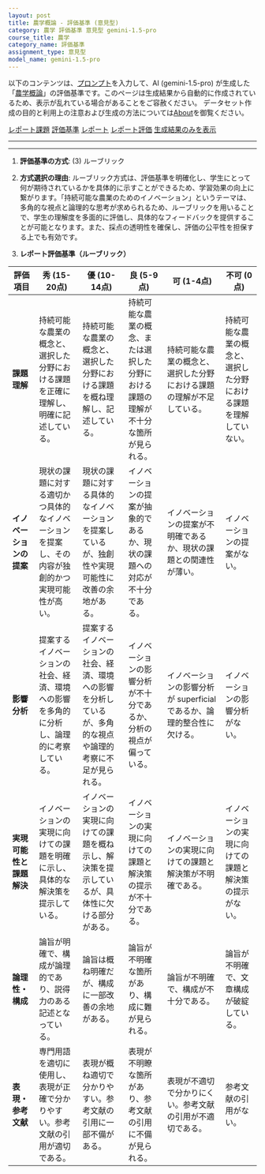 ```yaml
---
layout: post
title: 農学概論 - 評価基準 (意見型)
category: 農学 評価基準 意見型 gemini-1.5-pro
course_title: 農学
category_name: 評価基準
assignment_type: 意見型
model_name: gemini-1.5-pro
---
```


以下のコンテンツは、[プロンプト](http://127.0.0.1:8000/generated/農学/gemini-1.5-pro/prompt_評価基準-意見型.md)を入力して、AI (gemini-1.5-pro) が生成した「[農学概論](/contents/農学/)」の評価基準です。このページは生成結果から自動的に作成されているため、表示が乱れている場合があることをご容赦ください。
データセット作成の目的と利用上の注意および生成の方法については[About](/About)を御覧ください。

[レポート課題](../レポート課題-意見型)
[評価基準](../評価基準-意見型)
[レポート](../レポート-意見型)
[レポート評価](../レポート評価-意見型)
[生成結果のみを表示](http://127.0.0.1:8000/generated/農学/gemini-1.5-pro/評価基準-意見型.md)
  

***
***
  
1. **評価基準の方式**: (3) ルーブリック

2. **方式選択の理由**: ルーブリック方式は、評価基準を明確化し、学生にとって何が期待されているかを具体的に示すことができるため、学習効果の向上に繋がります。「持続可能な農業のためのイノベーション」というテーマは、多角的な視点と論理的な思考が求められるため、ルーブリックを用いることで、学生の理解度を多面的に評価し、具体的なフィードバックを提供することが可能となります。また、採点の透明性を確保し、評価の公平性を担保する上でも有効です。

3. **レポート評価基準（ルーブリック）**

| 評価項目 | 秀 (15-20点) | 優 (10-14点) | 良 (5-9点) | 可 (1-4点) | 不可 (0点) |
|---|---|---|---|---|---|
| **課題理解** | 持続可能な農業の概念と、選択した分野における課題を正確に理解し、明確に記述している。 | 持続可能な農業の概念と、選択した分野における課題を概ね理解し、記述している。 | 持続可能な農業の概念、または選択した分野における課題の理解が不十分な箇所が見られる。 | 持続可能な農業の概念と、選択した分野における課題の理解が不足している。 | 持続可能な農業の概念と、選択した分野における課題を理解していない。 |
| **イノベーションの提案** | 現状の課題に対する適切かつ具体的なイノベーションを提案し、その内容が独創的かつ実現可能性が高い。 | 現状の課題に対する具体的なイノベーションを提案しているが、独創性や実現可能性に改善の余地がある。 | イノベーションの提案が抽象的であるか、現状の課題への対応が不十分である。 | イノベーションの提案が不明確であるか、現状の課題との関連性が薄い。 | イノベーションの提案がない。 |
| **影響分析** | 提案するイノベーションの社会、経済、環境への影響を多角的に分析し、論理的に考察している。 | 提案するイノベーションの社会、経済、環境への影響を分析しているが、多角的な視点や論理的考察に不足が見られる。 | イノベーションの影響分析が不十分であるか、分析の視点が偏っている。 | イノベーションの影響分析が superficial であるか、論理的整合性に欠ける。 | イノベーションの影響分析がない。 |
| **実現可能性と課題解決** | イノベーションの実現に向けての課題を明確に示し、具体的な解決策を提示している。 | イノベーションの実現に向けての課題を概ね示し、解決策を提示しているが、具体性に欠ける部分がある。 | イノベーションの実現に向けての課題と解決策の提示が不十分である。 | イノベーションの実現に向けての課題と解決策が不明確である。 | イノベーションの実現に向けての課題と解決策の提示がない。 |
| **論理性・構成** | 論旨が明確で、構成が論理的であり、説得力のある記述となっている。 | 論旨は概ね明確だが、構成に一部改善の余地がある。 | 論旨が不明確な箇所があり、構成に難が見られる。 | 論旨が不明確で、構成が不十分である。 | 論旨が不明確で、文章構成が破綻している。 |
| **表現・参考文献** | 専門用語を適切に使用し、表現が正確で分かりやすい。参考文献の引用が適切である。 | 表現が概ね適切で分かりやすい。参考文献の引用に一部不備がある。 | 表現が不明瞭な箇所があり、参考文献の引用に不備が見られる。 | 表現が不適切で分かりにくい。参考文献の引用が不適切である。 | 参考文献の引用がない。 |
